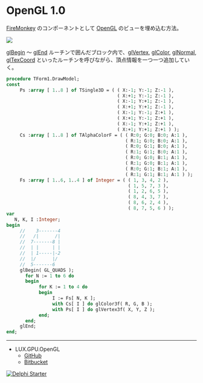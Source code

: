 # OpenGL 1.0
[FireMonkey](https://www.wikiwand.com/en/FireMonkey) のコンポーネントとして [OpenGL](https://www.wikiwand.com/ja/OpenGL) のビューを埋め込む方法。

![](https://github.com/LUXOPHIA/OpenGL/raw/OpenGL-1.0/--------/_SCREENSHOT/OpenGL.png)

[glBegin](https://www.khronos.org/registry/OpenGL-Refpages/gl2.1/xhtml/glBegin.xml) ～ [glEnd](https://www.khronos.org/registry/OpenGL-Refpages/gl2.1/xhtml/glEnd.xml) ルーチンで囲んだブロック内で、[glVertex](https://www.khronos.org/registry/OpenGL-Refpages/gl2.1/xhtml/glVertex.xml), [glColor](https://www.khronos.org/registry/OpenGL-Refpages/gl2.1/xhtml/glColor.xml), [glNormal](https://www.khronos.org/registry/OpenGL-Refpages/gl2.1/xhtml/glNormal.xml), [glTexCoord](https://www.khronos.org/registry/OpenGL-Refpages/gl2.1/xhtml/glTexCoord.xml) といったルーチンを呼びながら、頂点情報を一つ一つ追加していく。

```pascal
procedure TForm1.DrawModel;
const
     Ps :array [ 1..8 ] of TSingle3D = ( ( X:-1; Y:-1; Z:-1 ),
                                         ( X:+1; Y:-1; Z:-1 ),
                                         ( X:-1; Y:+1; Z:-1 ),
                                         ( X:+1; Y:+1; Z:-1 ),
                                         ( X:-1; Y:-1; Z:+1 ),
                                         ( X:+1; Y:-1; Z:+1 ),
                                         ( X:-1; Y:+1; Z:+1 ),
                                         ( X:+1; Y:+1; Z:+1 ) );
     Cs :array [ 1..8 ] of TAlphaColorF = ( ( R:0; G:0; B:0; A:1 ),
                                            ( R:1; G:0; B:0; A:1 ),
                                            ( R:0; G:1; B:0; A:1 ),
                                            ( R:1; G:1; B:0; A:1 ),
                                            ( R:0; G:0; B:1; A:1 ),
                                            ( R:1; G:0; B:1; A:1 ),
                                            ( R:0; G:1; B:1; A:1 ),
                                            ( R:1; G:1; B:1; A:1 ) );
     Fs :array [ 1..6, 1..4 ] of Integer = ( ( 1, 3, 4, 2 ),
                                             ( 1, 5, 7, 3 ),
                                             ( 1, 2, 6, 5 ),
                                             ( 8, 4, 3, 7 ),
                                             ( 8, 6, 2, 4 ),
                                             ( 8, 7, 5, 6 ) );
var
   N, K, I :Integer;
begin
     //    3-------4
     //   /|      /|
     //  7-------8 |
     //  | |     | |
     //  | 1-----|-2
     //  |/      |/
     //  5-------6
     glBegin( GL_QUADS );
       for N := 1 to 6 do
       begin
            for K := 1 to 4 do
            begin
                 I := Fs[ N, K ];
                 with Cs[ I ] do glColor3f( R, G, B );
                 with Ps[ I ] do glVertex3f( X, Y, Z );
            end;
       end;
     glEnd;
end;
```

----
* LUX.GPU.OpenGL
    * [GitHub](https://github.com/LUXOPHIA/LUX.GPU.OpenGL)
    * [Bitbucket](https://bitbucket.org/LUXOPHIA/lux.gpu.opengl)

[![Delphi Starter](http://img.en25.com/EloquaImages/clients/Embarcadero/%7B063f1eec-64a6-4c19-840f-9b59d407c914%7D_dx-starter-bn159.png)](https://www.embarcadero.com/jp/products/delphi/starter)
